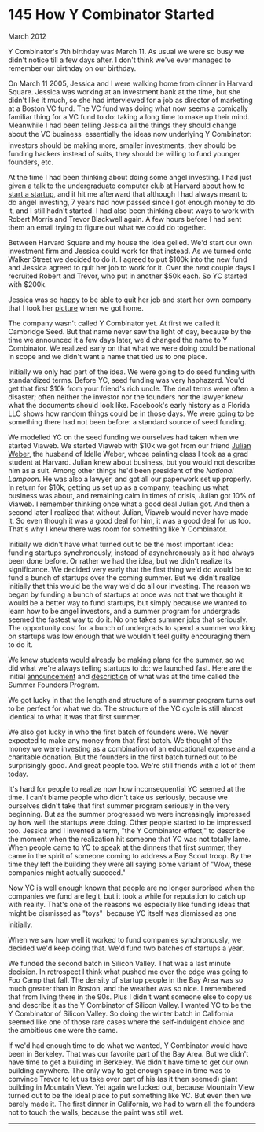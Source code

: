 # 145 How Y Combinator Started


  
 
  
 March 2012   
  
 Y Combinator's 7th birthday was March 11. As usual we were so busy we didn't notice till a few days after. I don't think we've ever managed to remember our birthday on our birthday.   
  
 On March 11 2005, Jessica and I were walking home from dinner in Harvard Square. Jessica was working at an investment bank at the time, but she didn't like it much, so she had interviewed for a job as director of marketing at a Boston VC fund. The VC fund was doing what now seems a comically familiar thing for a VC fund to do: taking a long time to make up their mind. Meanwhile I had been telling Jessica all the things they should change about the VC business  essentially the ideas now underlying Y Combinator: investors should be making more, smaller investments, they should be funding hackers instead of suits, they should be willing to fund younger founders, etc. 

 At the time I had been thinking about doing some angel investing. I had just given a talk to the undergraduate computer club at Harvard about [how to start a startup](start.html), and it hit me afterward that although I had always meant to do angel investing, 7 years had now passed since I got enough money to do it, and I still hadn't started. I had also been thinking about ways to work with Robert Morris and Trevor Blackwell again. A few hours before I had sent them an email trying to figure out what we could do together. 

 Between Harvard Square and my house the idea gelled. We'd start our own investment firm and Jessica could work for that instead. As we turned onto Walker Street we decided to do it. I agreed to put $100k into the new fund and Jessica agreed to quit her job to work for it. Over the next couple days I recruited Robert and Trevor, who put in another $50k each. So YC started with $200k. 

 Jessica was so happy to be able to quit her job and start her own company that I took her [picture](https://web.archive.org/web/20170609055553/http://www.ycombinator.com/yc05.html) when we got home. 

 The company wasn't called Y Combinator yet. At first we called it Cambridge Seed. But that name never saw the light of day, because by the time we announced it a few days later, we'd changed the name to Y Combinator. We realized early on that what we were doing could be national in scope and we didn't want a name that tied us to one place. 

 Initially we only had part of the idea. We were going to do seed funding with standardized terms. Before YC, seed funding was very haphazard. You'd get that first $10k from your friend's rich uncle. The deal terms were often a disaster; often neither the investor nor the founders nor the lawyer knew what the documents should look like. Facebook's early history as a Florida LLC shows how random things could be in those days. We were going to be something there had not been before: a standard source of seed funding. 

 We modelled YC on the seed funding we ourselves had taken when we started Viaweb. We started Viaweb with $10k we got from our friend [Julian Weber](julian.html), the husband of Idelle Weber, whose painting class I took as a grad student at Harvard. Julian knew about business, but you would not describe him as a suit. Among other things he'd been president of the _National Lampoon_. He was also a lawyer, and got all our paperwork set up properly. In return for $10k, getting us set up as a company, teaching us what business was about, and remaining calm in times of crisis, Julian got 10% of Viaweb. I remember thinking once what a good deal Julian got. And then a second later I realized that without Julian, Viaweb would never have made it. So even though it was a good deal for him, it was a good deal for us too. That's why I knew there was room for something like Y Combinator. 

 Initially we didn't have what turned out to be the most important idea: funding startups synchronously, instead of asynchronously as it had always been done before. Or rather we had the idea, but we didn't realize its significance. We decided very early that the first thing we'd do would be to fund a bunch of startups over the coming summer. But we didn't realize initially that this would be the way we'd do all our investing. The reason we began by funding a bunch of startups at once was not that we thought it would be a better way to fund startups, but simply because we wanted to learn how to be angel investors, and a summer program for undergrads seemed the fastest way to do it. No one takes summer jobs that seriously. The opportunity cost for a bunch of undergrads to spend a summer working on startups was low enough that we wouldn't feel guilty encouraging them to do it. 

 We knew students would already be making plans for the summer, so we did what we're always telling startups to do: we launched fast. Here are the initial [announcement](summerfounder.html) and [description](https://web.archive.org/web/20170609055553/http://ycombinator.com/old/sfp.html) of what was at the time called the Summer Founders Program. 

 We got lucky in that the length and structure of a summer program turns out to be perfect for what we do. The structure of the YC cycle is still almost identical to what it was that first summer. 

 We also got lucky in who the first batch of founders were. We never expected to make any money from that first batch. We thought of the money we were investing as a combination of an educational expense and a charitable donation. But the founders in the first batch turned out to be surprisingly good. And great people too. We're still friends with a lot of them today. 

 It's hard for people to realize now how inconsequential YC seemed at the time. I can't blame people who didn't take us seriously, because we ourselves didn't take that first summer program seriously in the very beginning. But as the summer progressed we were increasingly impressed by how well the startups were doing. Other people started to be impressed too. Jessica and I invented a term, "the Y Combinator effect," to describe the moment when the realization hit someone that YC was not totally lame. When people came to YC to speak at the dinners that first summer, they came in the spirit of someone coming to address a Boy Scout troop. By the time they left the building they were all saying some variant of "Wow, these companies might actually succeed." 

 Now YC is well enough known that people are no longer surprised when the companies we fund are legit, but it took a while for reputation to catch up with reality. That's one of the reasons we especially like funding ideas that might be dismissed as "toys"  because YC itself was dismissed as one initially. 

 When we saw how well it worked to fund companies synchronously, we decided we'd keep doing that. We'd fund two batches of startups a year. 

 We funded the second batch in Silicon Valley. That was a last minute decision. In retrospect I think what pushed me over the edge was going to Foo Camp that fall. The density of startup people in the Bay Area was so much greater than in Boston, and the weather was so nice. I remembered that from living there in the 90s. Plus I didn't want someone else to copy us and describe it as the Y Combinator of Silicon Valley. I wanted YC to be the Y Combinator of Silicon Valley. So doing the winter batch in California seemed like one of those rare cases where the self-indulgent choice and the ambitious one were the same. 

 If we'd had enough time to do what we wanted, Y Combinator would have been in Berkeley. That was our favorite part of the Bay Area. But we didn't have time to get a building in Berkeley. We didn't have time to get our own building anywhere. The only way to get enough space in time was to convince Trevor to let us take over part of his (as it then seemed) giant building in Mountain View. Yet again we lucked out, because Mountain View turned out to be the ideal place to put something like YC. But even then we barely made it. The first dinner in California, we had to warn all the founders not to touch the walls, because the paint was still wet.   
  
 
  
 
  
 
  
 

 
* * *
 

 

